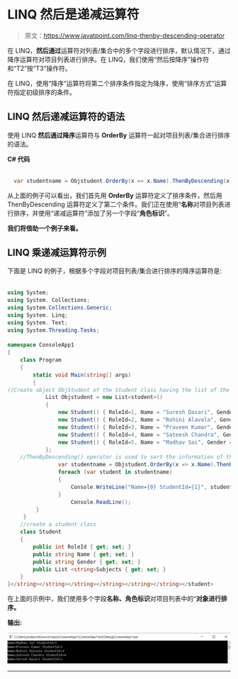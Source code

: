 # LINQ 然后是递减运算符

> 原文：<https://www.javatpoint.com/linq-thenby-descending-operator>

在 LINQ，**然后通过**运算符对列表/集合中的多个字段进行排序，默认情况下，通过降序运算符对项目列表进行排序。在 LINQ，我们使用“然后按降序”操作符和“T2”按“T3”操作符。

在 LINQ，使用“降序”运算符将第二个排序条件指定为降序，使用“排序方式”运算符指定初级排序的条件。

## LINQ 然后递减运算符的语法

使用 LINQ **然后通过降序**运算符与 **OrderBy** 运算符一起对项目列表/集合进行排序的语法。

**C# 代码**

```cs

  var studentname = Objstudent.OrderBy(x => x.Name).ThenByDescending(x => x.RoleId);

```

从上面的例子可以看出，我们首先用 **OrderBy** 运算符定义了排序条件，然后用 ThenByDescending 运算符定义了第二个条件。我们正在使用“**名称**对项目列表进行排序，并使用“递减运算符”添加了另一个字段“**角色标识**”。

**我们将借助一个例子来看。**

## LINQ 乘递减运算符示例

下面是 LINQ 的例子，根据多个字段对项目列表/集合进行排序的降序运算符是:

```cs

using System;
using System. Collections;
using System.Collections.Generic;
using System. Linq;
using System. Text;
using System.Threading.Tasks;

namespace ConsoleApp1
{
    class Program
    {
        static void Main(string[] args)
        {
//Create object ObjStudent of the Student class having the list of the student information
            List Objstudent = new List<student>()
            {
                new Student() { RoleId=1, Name = "Suresh Dasari", Gender = "Male", Subjects = new List <string>{ "Mathematics","Physics" } },
                new Student() { RoleId=2, Name = "Rohini Alavala", Gender = "Female", Subjects = new List <string>{ "Entomology", "Botany" } },
                new Student() { RoleId=3, Name = "Praveen Kumar", Gender = "Male", Subjects = new List <string>{ "Computers","Operating System", "Java" } },
                new Student() { RoleId=4, Name = "Sateesh Chandra", Gender = "Male", Subjects = new List <string>{ "English", "Social Studies", "Chemistry" } },
                new Student() { RoleId=5, Name = "Madhav Sai", Gender = "Male", Subjects = new List <string>{ "Accounting", "Charted" } }
            };
    //ThenByDescending() operator is used to sort the information of the student in the descending form
                var studentname = Objstudent.OrderBy(x => x.Name).ThenByDescending(x => x.RoleId);
                foreach (var student in studentname)
                {
                    Console.WriteLine("Name={0} StudentId={1}", student.Name, student.RoleId);
                }
                    Console.ReadLine();
         }
     }
    //create a student class
    class Student
    {
        public int RoleId { get; set; }
        public string Name { get; set; }
        public string Gender { get; set; }
        public List <string>Subjects { get; set; }
    }
}</string></string></string></string></string></string></student> 
```

在上面的示例中，我们使用多个字段**名称、角色标识**对项目列表中的“**对象进行排序。**

**输出:**

![LINQ ThenBy Descending Operator](img/b2c4b8249b77a57b4e9ddf32ff4bc855.png)

* * *